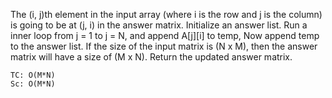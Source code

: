 The (i, j)th element in the input array (where i is the row and j is the column) is going to be at (j, i) in the answer matrix.
Initialize an answer list.
Run a inner loop from j = 1 to j = N, and append A[j][i] to temp,
Now append temp to the answer list.
If the size of the input matrix is (N x M), then the answer matrix will have a size of (M x N).
Return the updated answer matrix.
    
    TC: O(M*N)
    Sc: O(M*N)